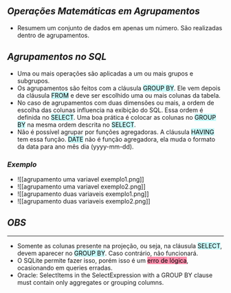 
## *Operações Matemáticas em Agrupamentos*

- Resumem um conjunto de dados em apenas um número. São realizadas dentro de agrupamentos. 
## *Agrupamentos no SQL*

- Uma ou mais operações são aplicadas a um ou mais grupos e subgrupos.
- Os agrupamentos são feitos com a cláusula <mark style="background: #ABF7F7A6;">GROUP BY</mark>. Ele vem depois da cláusula <mark style="background: #ABF7F7A6;">FROM</mark> e deve ser escolhido uma ou mais colunas da tabela. 
- No caso de agrupamentos com duas dimensões ou mais, a ordem de escolha das colunas influencia na exibição do SQL. Essa ordem é definida no <mark style="background: #ABF7F7A6;">SELECT</mark>. Uma boa prática é colocar as colunas no <mark style="background: #ABF7F7A6;">GROUP BY</mark> na mesma ordem descrita no <mark style="background: #ABF7F7A6;">SELECT</mark>.
- Não é possível agrupar por funções agregadoras. A cláusula <mark style="background: #ABF7F7A6;">HAVING</mark> tem essa função. <mark style="background: #ABF7F7A6;">DATE</mark> não é função agregadora, ela muda o formato da data para ano mês dia (yyyy-mm-dd). 

### *Exemplo*

- ![[agrupamento uma variavel exemplo1.png]]
- ![[agrupamento uma variavel exemplo2.png]]
- ![[agrupamento duas variaveis exemplo1.png]]
- ![[agrupamento duas variaveis exemplo2.png]]

## *OBS*
***

- Somente as colunas presente na projeção, ou seja, na cláusula <mark style="background: #ABF7F7A6;">SELECT</mark>, devem aparecer no <mark style="background: #ABF7F7A6;">GROUP BY</mark>. Caso contrário, não funcionará. 
- O SQLite permite fazer isso, porém isso é um <mark style="background: #FF5582A6;">erro de lógica</mark>, ocasionando em queries erradas. 
- Oracle: SelectItems in the SelectExpression with a GROUP BY clause must contain only aggregates or grouping columns. 